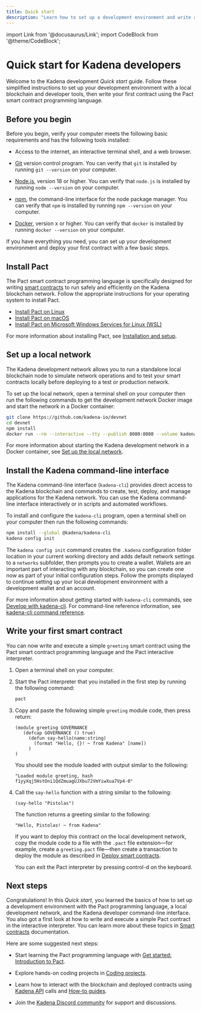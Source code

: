 ```yaml
---
title: Quick start
description: "Learn how to set up a development environment and write a simple smart contract for the Kadena network." slug: quickstart
---
```


import Link from '@docusaurus/Link';
import CodeBlock from '@theme/CodeBlock';

# Quick start for Kadena developers

Welcome to the Kadena development _Quick start_ guide.
Follow these simplified instructions to set up your development environment with a local blockchain and developer tools, then write your first contract using the Pact smart contract programming language.

## Before you begin

Before you begin, verify your computer meets the following basic requirements and has the following tools installed:

* Access to the internet, an interactive terminal shell, and a web browser.

* [Git](https://git-scm.com/downloads) version control program.
  You can verify that `git` is installed by running `git --version` on your computer.

* [Node.js](https://nodejs.org/en/download), version 18 or higher.
  You can verify that `node.js` is installed by running `node --version` on your computer.

* [npm](https://docs.npmjs.com/downloading-and-installing-node-js-and-npm), the command-line interface for the node package manager.
    You can verify that `npm` is installed by running `npm --version` on your computer.

* [Docker](https://docs.docker.com/get-started/get-docker/), version x or higher.
  You can verify that `docker` is installed by running `docker --version` on your computer.

If you have everything you need, you can set up your development environment and deploy your first contract with a few basic steps.

## Install Pact

The Pact smart contract programming language is specifically designed for writing [smart contracts](/resources/glossary) to run safely and efficiently on the Kadena blockchain network.
Follow the appropriate instructions for your operating system to install Pact.

- [Install Pact on Linux](/smart-contracts/install/linux)
- [Install Pact on macOS](/smart-contracts/install/macos)
- [Install Pact on Microsoft Windows Services for Linux (WSL)](/smart-contracts/install/windows)

For more information about installing Pact, see [Installation and setup](/smart-contracts/install).

## Set up a local network

The Kadena development network allows you to run a standalone local blockchain node to simulate network operations and to test your smart contracts locally before deploying to a test or production network.

To set up the local network, open a terminal shell on your computer then run the following commands to get the development network Docker image and start the network in a Docker container:

```bash
git clone https://github.com/kadena-io/devnet
cd devnet
npm install
docker run --rm --interactive --tty --publish 8080:8080 --volume kadena_devnet:/data --name devnet kadena/devnet
```

For more information about starting the Kadena development network in a Docker container, see [Set up the local network](/smart-contracts/install/local-dev-node).

## Install the Kadena command-line interface

The Kadena command-line interface (`kadena-cli`) provides direct access to the Kadena blockchain and commands to create, test, deploy, and manage applications for the Kadena network.
You can use the Kadena command-line interface interactively or in scripts and automated workflows.

To install and configure the `kadena-cli` program, open a terminal shell on your computer then run the following commands:

```bash
npm install --global @kadena/kadena-cli
kadena config init
```

The `kadena config init` command creates the `.kadena` configuration folder location in your current working directory and adds default network settings to a `networks` subfolder, then prompts you to create a wallet.
Wallets are an important part of interacting with any blockchain, so you can create one now as part of your initial configuration steps.
Follow the prompts displayed to continue setting up your local development environment with a development wallet and an account.

For more information about getting started with `kadena-cli` commands, see [Develop with kadena-cli](/guides/dev-kadena-cli).
For command-line reference information, see [kadena-cli command reference](/reference/kadena-cli-ref/).

## Write your first smart contract

You can now write and execute a simple `greeting` smart contract using the Pact smart contract programming language and the Pact interactive interpreter.

1. Open a terminal shell on your computer.
2. Start the Pact interpreter that you installed in the first step by running the following command:

   ```bash
   pact
   ```

3. Copy and paste the following simple `greeting` module code, then press return:

   ```pact
   (module greeting GOVERNANCE
      (defcap GOVERNANCE () true)
        (defun say-hello(name:string)
          (format "Hello, {}! ~ from Kadena" [name])
        )
   )
   ```

   You should see the module loaded with output similar to the following:

   ```pact
   "Loaded module greeting, hash f1yyXqj5HstOni1QdZmuagUJXbu72VmYiwXua7Vp4-0"
   ```

4. Call the `say-hello` function with a string similar to the following:

   ```pact
   (say-hello "Pistolas")
   ```

   The function returns a greeting similar to the following:

   ```pact
   "Hello, Pistolas! ~ from Kadena"
   ```

   If you want to deploy this contract on the local development network, copy the module code to a file with the `.pact` file extension—for example, create a `greeting.pact` file—then create a transaction to deploy the module as described in [Deploy smart contracts](/guides/contracts/howto-deploy-contracts).

   You can exit the Pact interpreter by pressing control-d on the keyboard.

## Next steps

Congratulations!
In this _Quick start_, you learned the basics of how to set up a development environment with the Pact programming language, a local development network, and the Kadena developer command-line interface.
You also got a first look at how to write and execute a simple Pact contract in the interactive interpreter.
You can learn more about these topics in [Smart contracts](/smart-contract-dev) documentation.

Here are some suggested next steps:

- Start learning the Pact programming language with [Get started: Introduction to Pact](/smart-contracts/get-started-intro).

- Explore hands-on coding projects in [Coding projects](/coding-projects/coding-projects).

- Learn how to interact with the blockchain and deployed contracts using [Kadena API](/api) calls and [How-to guides](/guides).

- Join the [Kadena Discord community](https://discord.gg/kadena) for support and discussions.


